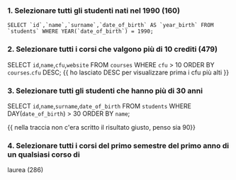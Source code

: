 ### 1. Selezionare tutti gli studenti nati nel 1990 (160)

    SELECT `id`,`name`,`surname`,`date_of_birth` AS `year_birth` FROM `students` WHERE YEAR(`date_of_birth`) = 1990;

### 2. Selezionare tutti i corsi che valgono più di 10 crediti (479)

SELECT `id`,`name`,`cfu`,`website` FROM `courses` WHERE `cfu` > 10 ORDER BY `courses`.`cfu` DESC;
{{ ho lasciato DESC per visualizzare prima i cfu più alti }}

### 3. Selezionare tutti gli studenti che hanno più di 30 anni

SELECT `id`,`name`,`surname`,`date_of_birth` FROM `students` WHERE DAY(`date_of_birth`) > 30 ORDER BY `name`;

{{ nella traccia non c'era scritto il risultato giusto, penso sia 90}}

### 4. Selezionare tutti i corsi del primo semestre del primo anno di un qualsiasi corso di

laurea (286)
